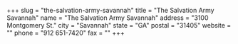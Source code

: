 +++
slug = "the-salvation-army-savannah"
title = "The Salvation Army Savannah"
name = "The Salvation Army Savannah"
address = "3100 Montgomery St."
city = "Savannah"
state = "GA"
postal = "31405"
website = ""
phone = "912 651-7420"
fax = ""
+++
